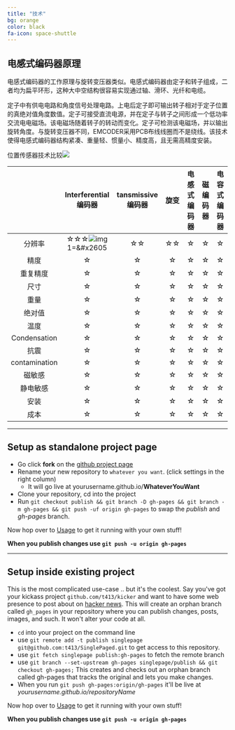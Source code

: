 ```yaml
---
title: "技术"
bg: orange
color: black
fa-icon: space-shuttle
---
```




## 电感式编码器原理

电感式编码器的工作原理与旋转变压器类似。电感式编码器由定子和转子组成，二者均为扁平环形，这种大中空结构很容易实现通过轴、滑环、光纤和电缆。

定子中有供电电路和角度信号处理电路。上电后定子即可输出转子相对于定子位置的真绝对值角度数值。定子可接受直流电源，并在定子与转子之间形成一个低功率交流电电磁场。该电磁场随着转子的转动而变化。定子可检测该电磁场，并以输出旋转角度。与旋转变压器不同，EMCODER采用PCB布线线圈而不是绕线。该技术使得电感式编码器结构紧凑、重量轻、惯量小、精度高，且无需高精度安装。



位置传感器技术比较![](https://www.celeramotion.com/zettlex/wp-content/uploads/sites/7/2019/07/Position-sensors-Technology-comparison.jpg)







|               |                    Interferential 编码器                     | tansmissive 编码器 |     旋变     | 电感式编码器 | 磁编码器 | 电容式编码器 |
| :-----------: | :----------------------------------------------------------: | :----------------: | :----------: | :----------: | :------: | :----------: |
|    分辨率     | &star;&star;&star;![img](file:///C:\Users\ADMINI~1\AppData\Local\Temp\SGPicFaceTpBq\11000\01AD9DBD.png) 1=&#x2605 |    &star;&star;    | &star;&star; |    &star;    |  &star;  |    &star;    |
|     精度      |                            &star;                            |       &star;       |    &star;    |    &star;    |  &star;  |    &star;    |
|   重复精度    |                            &star;                            |       &star;       |    &star;    |    &star;    |  &star;  |    &star;    |
|     尺寸      |                            &star;                            |       &star;       |    &star;    |    &star;    |  &star;  |    &star;    |
|     重量      |                            &star;                            |       &star;       |    &star;    |    &star;    |  &star;  |    &star;    |
|    绝对值     |                            &star;                            |       &star;       |    &star;    |    &star;    |  &star;  |    &star;    |
|     温度      |                            &star;                            |       &star;       |    &star;    |    &star;    |  &star;  |    &star;    |
| Condensation  |                            &star;                            |       &star;       |    &star;    |    &star;    |  &star;  |    &star;    |
|     抗震      |                            &star;                            |       &star;       |    &star;    |    &star;    |  &star;  |    &star;    |
| contamination |                            &star;                            |       &star;       |    &star;    |    &star;    |  &star;  |    &star;    |
|    磁敏感     |                            &star;                            |       &star;       |    &star;    |    &star;    |  &star;  |    &star;    |
|   静电敏感    |                            &star;                            |       &star;       |    &star;    |    &star;    |  &star;  |    &star;    |
|     安装      |                            &star;                            |       &star;       |    &star;    |    &star;    |  &star;  |    &star;    |
|     成本      |                            &star;                            |       &star;       |    &star;    |    &star;    |  &star;  |    &star;    |



-------------------------


## Setup as standalone project page

- Go click **fork** on the [github project page](https://github.com/t413/SinglePaged)
- Rename your new repository to `whatever you want`. (click settings in the right column)
  * It will go live at yourusername.github.io/**WhateverYouWant**
- Clone your repository, cd into the project
- Run `git checkout publish && git branch -D gh-pages && git branch -m gh-pages && git push -uf origin gh-pages` to swap the *publish* and *gh-pages* branch.

Now hop over to [Usage](#usage) to get it running with your own stuff!

**When you publish changes use `git push -u origin gh-pages`**

-------------------------


## Setup inside existing project

This is the most complicated use-case .. but it's the coolest.
Say you've got your kickass project `github.com/t413/kicker` and want to have
some web presence to post about on [hacker news](http://news.ycombinator.com).
This will create an orphan branch called `gh_pages` in your repository
where you can publish changes, posts, images, and such. It won't alter your code at all.

- `cd` into your project on the command line
- use `git remote add -t publish singlepage git@github.com:t413/SinglePaged.git` to get access to this repository.
- use `git fetch singlepage publish:gh-pages` to fetch the remote branch
- use `git branch --set-upstream gh-pages singlepage/publish && git checkout gh-pages;`
  This creates and checks out an orphan branch called gh-pages that tracks the original and lets you make changes.
- When you run `git push gh-pages:origin/gh-pages` it'll be live at *yourusername.github.io/repositoryName*

Now hop over to [Usage](#usage) to get it running with your own stuff!

**When you publish changes use `git push -u origin gh-pages`**

